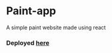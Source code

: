 # Paint-app

A simple paint website made using react

<h3>Deployed <a href="https://toguro85-paint-app.netlify.com/">here</a></h3>
